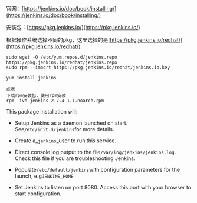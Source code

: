 官网：[https://jenkins.io/doc/book/installing/](https://jenkins.io/doc/book/installing/)

安装包：[https://pkg.jenkins.io/](https://pkg.jenkins.io/)

根据操作系统选择不同的pkg，这里选择的是[https://pkg.jenkins.io/redhat/](https://pkg.jenkins.io/redhat/)

```
sudo wget -O /etc/yum.repos.d/jenkins.repo https://pkg.jenkins.io/redhat/jenkins.repo
sudo rpm --import https://pkg.jenkins.io/redhat/jenkins.io.key

yum install jenkins

或者
下载rpm安装包，使用rpm安装
rpm -ivh jenkins-2.7.4-1.1.noarch.rpm
```

This package installation will:

* Setup Jenkins as a daemon launched on start. See`/etc/init.d/jenkins`for more details.

* Create a_`jenkins`_user to run this service.

* Direct console log output to the file`/var/log/jenkins/jenkins.log`. Check this file if you are troubleshooting Jenkins.

* Populate`/etc/default/jenkins`with configuration parameters for the launch, e.g`JENKINS_HOME`

* Set Jenkins to listen on port 8080. Access this port with your browser to start configuration.



